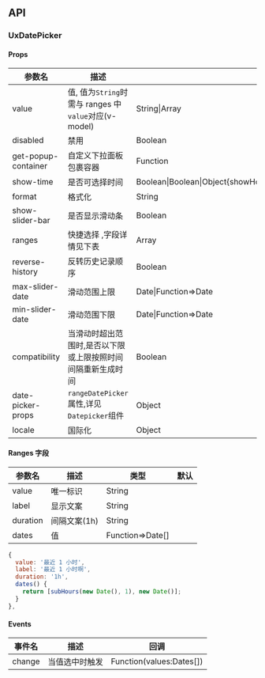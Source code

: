 ## API

### UxDatePicker

#### Props

| 参数名              | 描述                                                        | 类型                                                                    | 默认           |
| ------------------- | ----------------------------------------------------------- | ----------------------------------------------------------------------- | -------------- |
| value               | 值, 值为`String`时需与 ranges 中`value`对应(v-model)        | String\|Array<Date>                                                     |                |
| disabled            | 禁用                                                        | Boolean                                                                 | false          |
| get-popup-container | 自定义下拉面板包裹容器                                      | Function                                                                |
| show-time           | 是否可选择时间                                              | Boolean\|Boolean\|Object{showHour:true,showMinute:true,showSecond:true} | false          |
| format              | 格式化                                                      | String                                                                  |                |
| show-slider-bar     | 是否显示滑动条                                              | Boolean                                                                 | true           |
| ranges              | 快捷选择 ,字段详情见下表                                    | Array                                                                   |                |
| reverse-history     | 反转历史记录顺序                                            | Boolean                                                                 | false          |
| max-slider-date     | 滑动范围上限                                                | Date\|Function=>Date                                                    | ()=>new Date() |
| min-slider-date     | 滑动范围下限                                                | Date\|Function=>Date                                                    |                |
| compatibility       | 当滑动时超出范围时,是否以下限或上限按照时间间隔重新生成时间 | Boolean                                                                 | false          |
| date-picker-props   | `rangeDatePicker`属性,详见 `Datepicker`组件                 | Object                                                                  |                |
| locale              | 国际化                                                      | Object                                                                  |                |

#### Ranges 字段

| 参数名   | 描述         | 类型             | 默认 |
| -------- | ------------ | ---------------- | ---- |
| value    | 唯一标识     | String           |      |
| label    | 显示文案     | String           |      |
| duration | 间隔文案(1h) | String           |
| dates    | 值           | Function=>Date[] |      |

```javascript
{
  value: '最近 1 小时',
  label: '最近 1 小时啊',
  duration: '1h',
  dates() {
    return [subHours(new Date(), 1), new Date()];
  }
},
```

#### Events

| 事件名 | 描述           | 回调                     |
| ------ | -------------- | ------------------------ |
| change | 当值选中时触发 | Function(values:Dates[]) |
